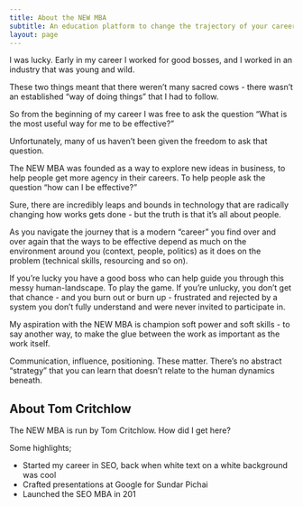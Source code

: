 ```yaml
---
title: About the NEW MBA
subtitle: An education platform to change the trajectory of your career
layout: page
---
```


I was lucky. Early in my career I worked for good bosses, and I worked in an industry that was young and wild.

These two things meant that there weren’t many sacred cows - there wasn’t an established “way of doing things” that I had to follow.

So from the beginning of my career I was free to ask the question “What is the most useful way for me to be effective?”

Unfortunately, many of us haven’t been given the freedom to ask that question.

The NEW MBA was founded as a way to explore new ideas in business, to help people get more agency in their careers. To help people ask the question “how can I be effective?”

Sure, there are incredibly leaps and bounds in technology that are radically changing how works gets done - but the truth is that it’s all about people.

As you navigate the journey that is a modern “career” you find over and over again that the ways to be effective depend as much on the environment around you (context, people, politics) as it does on the problem (technical skills, resourcing and so on).

If you’re lucky you have a good boss who can help guide you through this messy human-landscape. To play the game. If you’re unlucky, you don’t get that chance - and you burn out or burn up - frustrated and rejected by a system you don’t fully understand and were never invited to participate in.

My aspiration with the NEW MBA is champion soft power and soft skills - to say another way, to make the glue between the work as important as the work itself.

Communication, influence, positioning. These matter. There’s no abstract “strategy” that you can learn that doesn’t relate to the human dynamics beneath.

## About Tom Critchlow

The NEW MBA is run by Tom Critchlow. How did I get here?

Some highlights;

* Started my career in SEO, back when white text on a white background was cool
* Crafted presentations at Google for Sundar Pichai
* Launched the SEO MBA in 201

